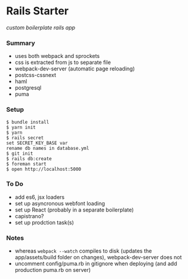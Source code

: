 # Rails Starter
*custom boilerplate rails app*

### Summary
- uses both webpack and sprockets
- css is extracted from js to separate file
- webpack-dev-server (automatic page reloading)
- postcss-cssnext
- haml
- postgresql
- puma

### Setup
```
$ bundle install
$ yarn init
$ yarn
$ rails secret
set SECRET_KEY_BASE var
rename db names in database.yml
$ git init
$ rails db:create
$ foreman start
$ open http://localhost:5000
```

### To Do
- add es6, jsx loaders
- set up asyncronous webfont loading
- set up React (probably in a separate boilerplate)
- capistrano?
- set up prodction task(s)

### Notes
- whereas `webpack --watch` compiles to disk (updates the app/assets/build folder on changes), webpack-dev-server does not
- uncomment config/puma.rb in gitignore when deploying (and add production puma.rb on server)
